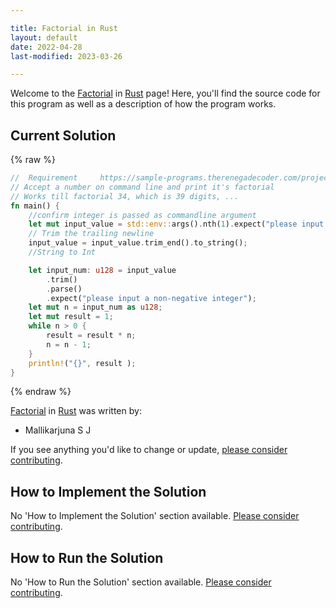 ```yaml
---

title: Factorial in Rust
layout: default
date: 2022-04-28
last-modified: 2023-03-26

---
```


Welcome to the [Factorial](https://sampleprograms.io/projects/factorial) in [Rust](https://sampleprograms.io/languages/rust) page! Here, you'll find the source code for this program as well as a description of how the program works.

## Current Solution

{% raw %}

```rust
//  Requirement     https://sample-programs.therenegadecoder.com/projects/factorial/
// Accept a number on command line and print it's factorial
// Works till factorial 34, which is 39 digits, ...
fn main() {
    //confirm integer is passed as commandline argument
    let mut input_value = std::env::args().nth(1).expect("please input a non-negative integer");
    // Trim the trailing newline
    input_value = input_value.trim_end().to_string();
    //String to Int

    let input_num: u128 = input_value
        .trim()
        .parse()
        .expect("please input a non-negative integer");
    let mut n = input_num as u128;
    let mut result = 1;
    while n > 0 {
        result = result * n;
        n = n - 1;
    }
    println!("{}", result );
}
```

{% endraw %}

[Factorial](https://sampleprograms.io/projects/factorial) in [Rust](https://sampleprograms.io/languages/rust) was written by:

- Mallikarjuna S J

If you see anything you'd like to change or update, [please consider contributing](https://github.com/TheRenegadeCoder/sample-programs).

## How to Implement the Solution

No 'How to Implement the Solution' section available. [Please consider contributing](https://github.com/TheRenegadeCoder/sample-programs-website).

## How to Run the Solution

No 'How to Run the Solution' section available. [Please consider contributing](https://github.com/TheRenegadeCoder/sample-programs-website).